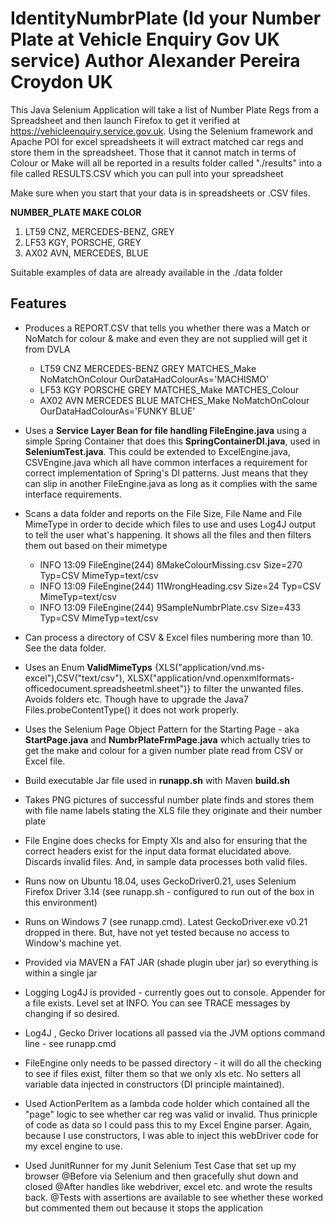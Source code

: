 # IdentityNumbrPlate (Id your Number Plate at Vehicle Enquiry Gov UK service) Author Alexander Pereira Croydon UK

This Java Selenium Application will take a list of Number Plate Regs from a Spreadsheet and then launch Firefox to get it verified at https://vehicleenquiry.service.gov.uk. Using the Selenium framework and Apache POI for excel spreadsheets it will extract matched car regs and store them in the spreadsheet. Those that it cannot match in terms of Colour or Make will all be reported in a results folder called "./results" into a file called RESULTS.CSV which you can pull into your spreadsheet

Make sure when you start that your data is in spreadsheets or .CSV files.

**NUMBER_PLATE	MAKE	     COLOR**
1. LT59 CNZ,	MERCEDES-BENZ,	GREY
2. LF53 KGY,	PORSCHE,    	GREY
3. AX02 AVN,	MERCEDES,   	BLUE

Suitable examples of data are already available in the ./data folder

## Features

* Produces a REPORT.CSV that tells you whether there was a Match or NoMatch for colour & make and even they are not supplied will get it from DVLA

    * LT59 CNZ	MERCEDES-BENZ	GREY	MATCHES_Make 	NoMatchOnColour	OurDataHadColourAs='MACHISMO'
    * LF53 KGY	PORSCHE	        GREY	MATCHES_Make	MATCHES_Colour
    * AX02 AVN	MERCEDES	    BLUE	MATCHES_Make 	NoMatchOnColour	OurDataHadColourAs='FUNKY BLUE'

* Uses a **Service Layer Bean for file handling FileEngine.java**  using a simple Spring Container that does this **SpringContainerDI.java**, used in **SeleniumTest.java**. This could be extended to ExcelEngine.java, CSVEngine.java which all have common interfaces a requirement for correct implementation of Spring's DI patterns. Just means that they can slip in another FileEngine.java as long as it complies with the same interface requirements.

* Scans a data folder and reports on the File Size, File Name and File MimeType in order to decide which files to use and uses Log4J output to tell the user what's happening. It shows all the files and then filters them out based on their mimetype

    * INFO  13:09 FileEngine(244) 8MakeColourMissing.csv Size=270 Typ=CSV MimeTyp=text/csv
    * INFO  13:09 FileEngine(244) 11WrongHeading.csv Size=24 Typ=CSV MimeTyp=text/csv
    * INFO  13:09 FileEngine(244) 9SampleNumbrPlate.csv Size=433 Typ=CSV MimeTyp=text/csv

* Can process a directory of CSV & Excel files numbering more than 10. See the data folder.

* Uses an Enum **ValidMimeTyps** {XLS("application/vnd.ms-excel"),CSV("text/csv"), XLSX("application/vnd.openxmlformats-officedocument.spreadsheetml.sheet")} to filter the unwanted files. Avoids folders etc. Though have to upgrade the Java7 Files.probeContentType() it does not work properly.

* Uses the Selenium Page Object Pattern for the Starting Page - aka **StartPage.java** and  **NumbrPlateFrmPage.java** which actually tries to get the make and colour for a given number plate read from CSV or Excel file.

* Build executable Jar file used in **runapp.sh** with Maven **build.sh**

* Takes PNG pictures of successful number plate finds and stores them with file name labels stating the XLS file they originate and their number plate

* File Engine does checks for Empty Xls and also for ensuring that the correct headers exist for the input data format elucidated above. Discards invalid files. And, in sample data processes both valid files.

* Runs now on Ubuntu 18.04, uses GeckoDriver0.21, uses Selenium Firefox Driver 3.14 (see runapp.sh - configured to run out of the box in this environment)

* Runs on Windows 7 (see runapp.cmd). Latest GeckoDriver.exe v0.21 dropped in there. But, have not yet tested because no access to Window's machine yet.

* Provided via MAVEN a FAT JAR (shade plugin uber jar) so everything is within a single jar

* Logging Log4J is provided - currently goes out to console. Appender for a file exists. Level set at INFO. You can see TRACE messages by changing if so desired.

* Log4J , Gecko Driver locations all passed via the JVM options command line - see runapp.cmd

* FileEngine only needs to be passed directory - it will do all the checking to see if files exist, filter them so that we only xls etc. No setters all variable data injected in constructors (DI principle maintained).

* Used ActionPerItem as a lambda code holder which contained all the "page" logic to see whether car reg was valid or invalid. Thus prinicple of code as data so I could pass this to my Excel Engine parser. Again, because I use constructors, I was able to inject this webDriver code for my excel engine to use.

* Used JunitRunner for my Junit Selenium Test Case that set up my browser @Before via Selenium and then gracefully shut down and closed @After handles like webdriver, excel etc. and wrote the results back. @Tests with assertions are available to see whether these worked but commented them out because it stops the application








